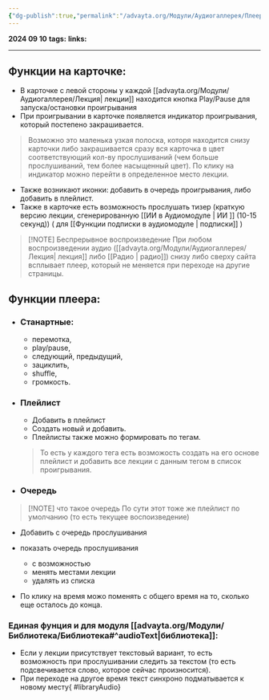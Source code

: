 ```yaml
---
{"dg-publish":true,"permalink":"/advayta.org/Модули/Аудиогаллерея/Плеер/"}
---
```


**2024 09 10**
**tags:**
**links:** 

---
## Функции на карточке:
- В карточке с левой стороны у каждой [[advayta.org/Модули/Аудиогаллерея/Лекция\| лекции]] находится кнопка Play/Pause для запуска/остановки проигрывания
- При проигрывании в карточке появляется индикатор проигрывания, который постепено закрашивается. 
>	Возможно это маленька узкая полоска, которя находится снизу карточки
>	либо закрашивается сразу вся карточка в цвет соответствующий кол-ву прослушиваний (чем больше прослушиваний, тем более насыщенный цвет). 
>	По клику на индикатор можно перейти в определенное место лекции.
- Также возникают иконки: добавить в очередь проигрывания, либо добавить в плейлист.
- Также в карточке есть возможность прослушать тизер (краткую версию лекции, сгенерированную [[ИИ в Аудиомодуле \| ИИ ]] (10-15 секунд)) ( для [[Функции подписки в аудиомодуле \| подписки]] )


> [!NOTE] Беспрерывное воспроизведение
> При любом воспроизведении аудио ([[advayta.org/Модули/Аудиогаллерея/Лекция\| лекция]]  либо [[Радио \| радио]]) снизу либо сверху сайта всплывает плеер, который не меняется при переходе на другие страницы. 

## Функции плеера:
- ### Станартные: 
	- перемотка,
	- play/pause,
	- следующий, предыдущий,
	- зациклить,
	- shuffle,
	- громкость.
- ### Плейлист
	- Добавить в плейлист
	- Создать новый и добавить.
	- Плейлисты также можно формировать по тегам. 
	>	То есть у каждого тега есть возможость создать на его основе плейлист и добавить все лекции c данным тегом в список проигрывания. 
- ### Очередь

> [!NOTE] что такое очередь
> По сути этот тоже же плейлист по умолчанию (то есть текущее воспоизведение) 

- Добавить с очередь прослушивания
- показать очередь прослушивания 
	- с возможностью
	- менять местами лекции
	- удалять из списка
	
- По клику на время можо поменять с общего время на то, сколько еще осталось до конца.

### Единая фунция и для модуля [[advayta.org/Модули/Библиотека/Библиотека#^audioText\|библиотека]]:
- Если у лекции присутствует текстовый вариант, то есть возможность при прослушивании следить за текстом (то есть подсвечивается слово, которое сейчас произносится). 
- При переходе на другое время текст синхроно подматывается к новому месту{ #libraryAudio}

